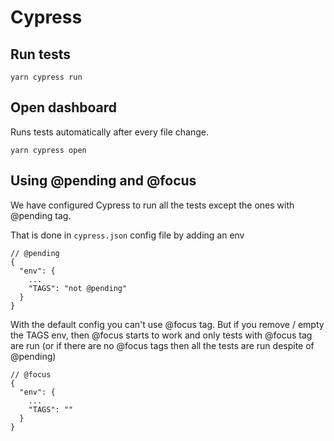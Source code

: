 # Cypress

## Run tests

```
yarn cypress run
```

## Open dashboard

Runs tests automatically after every file change.

```
yarn cypress open
```

## Using @pending and @focus

We have configured Cypress to run all the tests except the ones with @pending tag.

That is done in `cypress.json` config file by adding an env
```
// @pending
{
  "env": {
    ...
    "TAGS": "not @pending"
  }
}
```

With the default config you can't use @focus tag. But if you remove / empty the TAGS env, then @focus starts to work and only tests with @focus tag are run (or if there are no @focus tags then all the tests are run despite of @pending)

```
// @focus
{
  "env": {
    ...
    "TAGS": ""
  }
}
```
